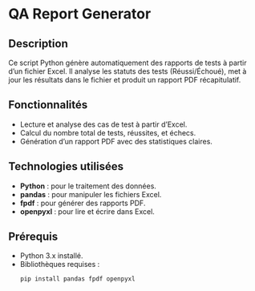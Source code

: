 # QA Report Generator

## Description
Ce script Python génère automatiquement des rapports de tests à partir d’un fichier Excel. Il analyse les statuts des tests (Réussi/Échoué), met à jour les résultats dans le fichier et produit un rapport PDF récapitulatif.

## Fonctionnalités
- Lecture et analyse des cas de test à partir d’Excel.
- Calcul du nombre total de tests, réussites, et échecs.
- Génération d’un rapport PDF avec des statistiques claires.

## Technologies utilisées
- **Python** : pour le traitement des données.
- **pandas** : pour manipuler les fichiers Excel.
- **fpdf** : pour générer des rapports PDF.
- **openpyxl** : pour lire et écrire dans Excel.

## Prérequis
- Python 3.x installé.
- Bibliothèques requises :
  ```bash
  pip install pandas fpdf openpyxl
